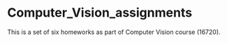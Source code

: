 # Computer_Vision_assignments
This is a set of six homeworks as part of Computer Vision course (16720). 

